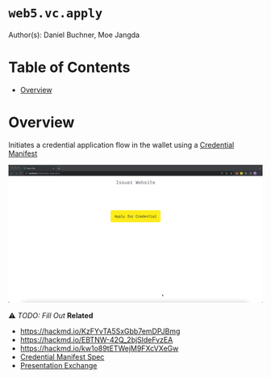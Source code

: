 # `web5.vc.apply` <!-- omit in toc -->

Author(s): Daniel Buchner, Moe Jangda

# Table of Contents <!-- omit in toc -->
- [Overview](#overview)

# Overview
Initiates a credential application flow in the wallet using a [Credential Manifest](https://identity.foundation/credential-manifest/)

![vc-apply gif](assets/gifs/web5-vc-apply.gif)

⚠ _TODO: Fill Out_
**Related**
* https://hackmd.io/KzFYvTA5SxGbb7emDPJBmg
* https://hackmd.io/EBTNW-42Q_2bjSldeFvzEA
* https://hackmd.io/kw1o89tETWejM9FXcVXeGw
* [Credential Manifest Spec](https://identity.foundation/credential-manifest/)
* [Presentation Exchange](https://identity.foundation/presentation-exchange/)